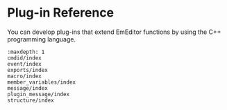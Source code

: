 # Plug-in Reference

You can develop plug-ins that extend EmEditor functions by using the C++
programming language.


```{toctree}
:maxdepth: 1
cmdid/index
event/index
exports/index
macro/index
member_variables/index
message/index
plugin_message/index
structure/index
```
